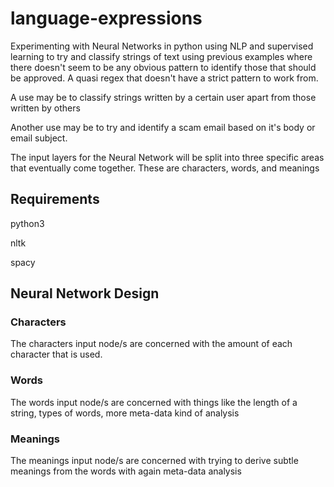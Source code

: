 # language-expressions

Experimenting with Neural Networks in python using NLP and supervised learning to try and classify strings of text using previous examples where there doesn't seem to be any obvious pattern to identify those that should be approved. A quasi regex that doesn't have a strict pattern to work from.

A use may be to classify strings written by a certain user apart from those written by others

Another use may be to try and identify a scam email based on it's body or email subject.

The input layers for the Neural Network will be split into three specific areas that eventually come together. These are characters, words, and meanings

## Requirements

python3

nltk

spacy

## Neural Network Design

### Characters

The characters input node/s are concerned with the amount of each character that is used.

### Words

The words input node/s are concerned with things like the length of a string, types of words, more meta-data kind of analysis

### Meanings

The meanings input node/s are concerned with trying to derive subtle meanings from the words with again meta-data analysis

